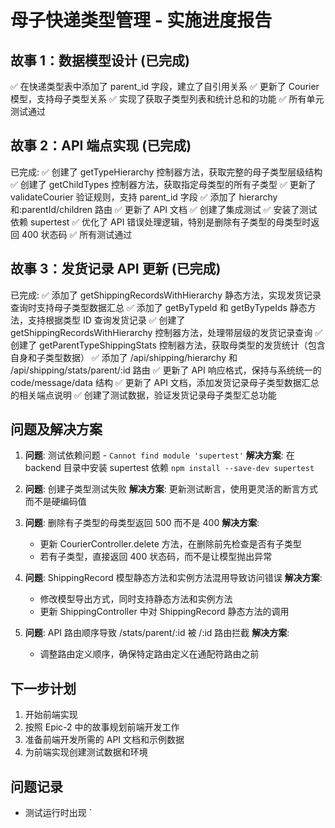 # 母子快递类型管理 - 实施进度报告

## 故事 1：数据模型设计 (已完成)

✅ 在快递类型表中添加了 parent_id 字段，建立了自引用关系
✅ 更新了 Courier 模型，支持母子类型关系
✅ 实现了获取子类型列表和统计总和的功能
✅ 所有单元测试通过

## 故事 2：API 端点实现 (已完成)

已完成:
✅ 创建了 getTypeHierarchy 控制器方法，获取完整的母子类型层级结构
✅ 创建了 getChildTypes 控制器方法，获取指定母类型的所有子类型
✅ 更新了 validateCourier 验证规则，支持 parent_id 字段
✅ 添加了 hierarchy 和:parentId/children 路由
✅ 更新了 API 文档
✅ 创建了集成测试
✅ 安装了测试依赖 supertest
✅ 优化了 API 错误处理逻辑，特别是删除有子类型的母类型时返回 400 状态码
✅ 所有测试通过

## 故事 3：发货记录 API 更新 (已完成)

已完成:
✅ 添加了 getShippingRecordsWithHierarchy 静态方法，实现发货记录查询时支持母子类型数据汇总
✅ 添加了 getByTypeId 和 getByTypeIds 静态方法，支持根据类型 ID 查询发货记录
✅ 创建了 getShippingRecordsWithHierarchy 控制器方法，处理带层级的发货记录查询
✅ 创建了 getParentTypeShippingStats 控制器方法，获取母类型的发货统计（包含自身和子类型数据）
✅ 添加了 /api/shipping/hierarchy 和 /api/shipping/stats/parent/:id 路由
✅ 更新了 API 响应格式，保持与系统统一的 code/message/data 结构
✅ 更新了 API 文档，添加发货记录母子类型数据汇总的相关端点说明
✅ 创建了测试数据，验证发货记录母子类型汇总功能

## 问题及解决方案

1. **问题**: 测试依赖问题 - `Cannot find module 'supertest'`
   **解决方案**: 在 backend 目录中安装 supertest 依赖 `npm install --save-dev supertest`

2. **问题**: 创建子类型测试失败
   **解决方案**: 更新测试断言，使用更灵活的断言方式而不是硬编码值

3. **问题**: 删除有子类型的母类型返回 500 而不是 400
   **解决方案**:

   - 更新 CourierController.delete 方法，在删除前先检查是否有子类型
   - 若有子类型，直接返回 400 状态码，而不是让模型抛出异常

4. **问题**: ShippingRecord 模型静态方法和实例方法混用导致访问错误
   **解决方案**:

   - 修改模型导出方式，同时支持静态方法和实例方法
   - 更新 ShippingController 中对 ShippingRecord 静态方法的调用

5. **问题**: API 路由顺序导致 /stats/parent/:id 被 /:id 路由拦截
   **解决方案**:
   - 调整路由定义顺序，确保特定路由定义在通配符路由之前

## 下一步计划

1. 开始前端实现
2. 按照 Epic-2 中的故事规划前端开发工作
3. 准备前端开发所需的 API 文档和示例数据
4. 为前端实现创建测试数据和环境

## 问题记录

- 测试运行时出现 `
